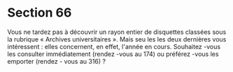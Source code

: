 # Section 66

Vous ne tardez pas à découvrir un rayon entier de disquettes
classées sous la rubrique « Archives universitaires ». Mais seu les
les deux dernières vous intéressent : elles concernent, en effet,
l'année en cours. Souhaitez -vous les consulter immédiatement
(rendez -vous au 174) ou préférez -vous les emporter (rendez -
vous au 316) ?